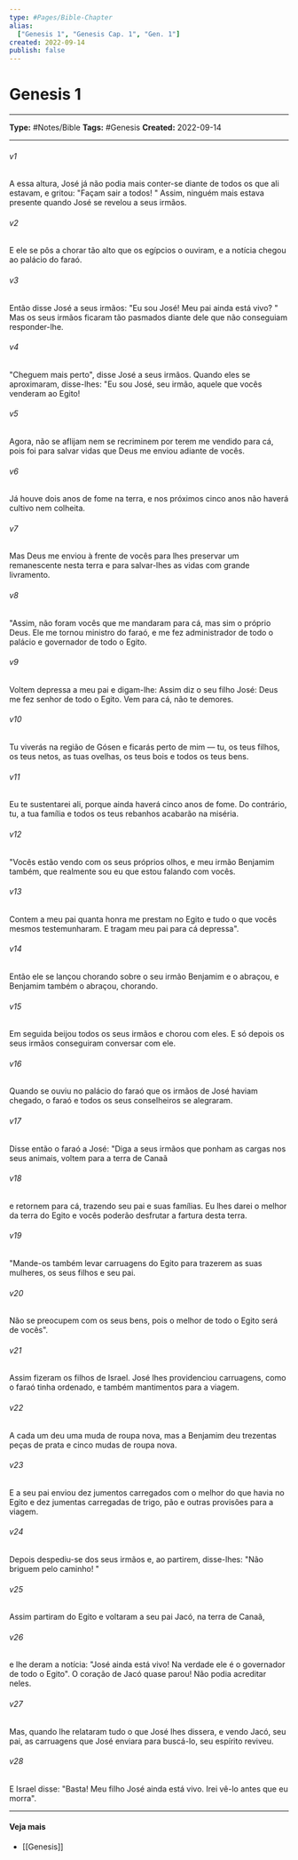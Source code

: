 ```yaml
---
type: #Pages/Bible-Chapter
alias:
  ["Genesis 1", "Genesis Cap. 1", "Gen. 1"]
created: 2022-09-14
publish: false
---
```


# Genesis 1

---

**Type:** #Notes/Bible
**Tags:** #Genesis
**Created:** 2022-09-14

---

###### v1
A essa altura, José já não podia mais conter-se diante de todos os que ali estavam, e gritou: "Façam sair a todos! " Assim, ninguém mais estava presente quando José se revelou a seus irmãos.
###### v2
E ele se pôs a chorar tão alto que os egípcios o ouviram, e a notícia chegou ao palácio do faraó.
###### v3
Então disse José a seus irmãos: "Eu sou José! Meu pai ainda está vivo? " Mas os seus irmãos ficaram tão pasmados diante dele que não conseguiam responder-lhe.
###### v4
"Cheguem mais perto", disse José a seus irmãos. Quando eles se aproximaram, disse-lhes: "Eu sou José, seu irmão, aquele que vocês venderam ao Egito!
###### v5
Agora, não se aflijam nem se recriminem por terem me vendido para cá, pois foi para salvar vidas que Deus me enviou adiante de vocês.
###### v6
Já houve dois anos de fome na terra, e nos próximos cinco anos não haverá cultivo nem colheita.
###### v7
Mas Deus me enviou à frente de vocês para lhes preservar um remanescente nesta terra e para salvar-lhes as vidas com grande livramento.
###### v8
"Assim, não foram vocês que me mandaram para cá, mas sim o próprio Deus. Ele me tornou ministro do faraó, e me fez administrador de todo o palácio e governador de todo o Egito.
###### v9
Voltem depressa a meu pai e digam-lhe: Assim diz o seu filho José: Deus me fez senhor de todo o Egito. Vem para cá, não te demores.
###### v10
Tu viverás na região de Gósen e ficarás perto de mim — tu, os teus filhos, os teus netos, as tuas ovelhas, os teus bois e todos os teus bens.
###### v11
Eu te sustentarei ali, porque ainda haverá cinco anos de fome. Do contrário, tu, a tua família e todos os teus rebanhos acabarão na miséria.
###### v12
"Vocês estão vendo com os seus próprios olhos, e meu irmão Benjamim também, que realmente sou eu que estou falando com vocês.
###### v13
Contem a meu pai quanta honra me prestam no Egito e tudo o que vocês mesmos testemunharam. E tragam meu pai para cá depressa".
###### v14
Então ele se lançou chorando sobre o seu irmão Benjamim e o abraçou, e Benjamim também o abraçou, chorando.
###### v15
Em seguida beijou todos os seus irmãos e chorou com eles. E só depois os seus irmãos conseguiram conversar com ele.
###### v16
Quando se ouviu no palácio do faraó que os irmãos de José haviam chegado, o faraó e todos os seus conselheiros se alegraram.
###### v17
Disse então o faraó a José: "Diga a seus irmãos que ponham as cargas nos seus animais, voltem para a terra de Canaã
###### v18
e retornem para cá, trazendo seu pai e suas famílias. Eu lhes darei o melhor da terra do Egito e vocês poderão desfrutar a fartura desta terra.
###### v19
"Mande-os também levar carruagens do Egito para trazerem as suas mulheres, os seus filhos e seu pai.
###### v20
Não se preocupem com os seus bens, pois o melhor de todo o Egito será de vocês".
###### v21
Assim fizeram os filhos de Israel. José lhes providenciou carruagens, como o faraó tinha ordenado, e também mantimentos para a viagem.
###### v22
A cada um deu uma muda de roupa nova, mas a Benjamim deu trezentas peças de prata e cinco mudas de roupa nova.
###### v23
E a seu pai enviou dez jumentos carregados com o melhor do que havia no Egito e dez jumentas carregadas de trigo, pão e outras provisões para a viagem.
###### v24
Depois despediu-se dos seus irmãos e, ao partirem, disse-lhes: "Não briguem pelo caminho! "
###### v25
Assim partiram do Egito e voltaram a seu pai Jacó, na terra de Canaã,
###### v26
e lhe deram a notícia: "José ainda está vivo! Na verdade ele é o governador de todo o Egito". O coração de Jacó quase parou! Não podia acreditar neles.
###### v27
Mas, quando lhe relataram tudo o que José lhes dissera, e vendo Jacó, seu pai, as carruagens que José enviara para buscá-lo, seu espírito reviveu.
###### v28
E Israel disse: "Basta! Meu filho José ainda está vivo. Irei vê-lo antes que eu morra".


---

#### Veja mais

- [[Genesis]]
